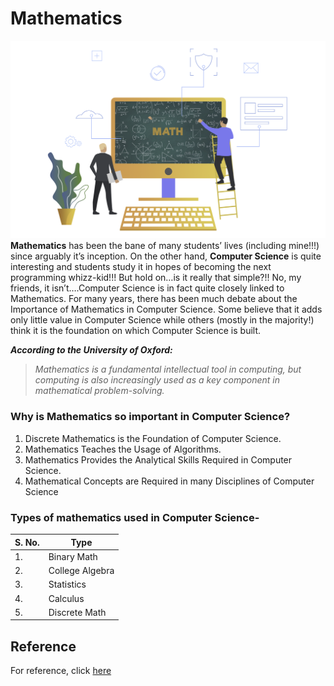 # Mathematics
![Maths](Pictures/maths.png)
**Mathematics**  has been the bane of many students’ lives (including mine!!!) since arguably it’s inception. On the other hand,  **Computer Science**  is quite interesting and students study it in hopes of becoming the next programming whizz-kid!!! But hold on…is it really that simple?!! No, my friends, it isn’t….Computer Science is in fact quite closely linked to Mathematics.
For many years, there has been much debate about the Importance of Mathematics in Computer Science. Some believe that it adds only little value in Computer Science while others (mostly in the majority!) think it is the foundation on which Computer Science is built.

**_According to the University of Oxford:_**
>_Mathematics is a fundamental intellectual tool in computing, but computing is also increasingly used as a key component in mathematical problem-solving._

### Why is Mathematics so important in Computer Science?
1. Discrete Mathematics is the Foundation of Computer Science.
2. Mathematics Teaches the Usage of Algorithms.
3. Mathematics Provides the Analytical Skills Required in Computer Science.
4. Mathematical Concepts are Required in many Disciplines of Computer Science

### Types of mathematics used in Computer Science-
| S. No. | Type |
| -- | ----------- |
| 1. | Binary Math |
| 2. | College Algebra |
| 3. | Statistics |
| 4. | Calculus |
| 5. | Discrete Math |
## Reference
For reference, click [here](https://www.geeksforgeeks.org/what-is-the-importance-of-mathematics-in-computer-science/) 